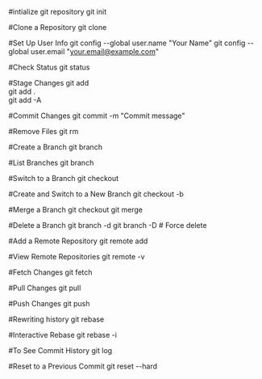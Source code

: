 #intialize git repository
git init

#Clone a Repository
git clone <repository-url>

#Set Up User Info
git config --global user.name "Your Name"
git config --global user.email "your.email@example.com"

#Check Status
git status

#Stage Changes
git add <file>          
git add .               
git add -A              

#Commit Changes
git commit -m "Commit message"

#Remove Files
git rm <file>

#Create a Branch
git branch <branch-name>

#List Branches
git branch

#Switch to a Branch
git checkout <branch-name>

#Create and Switch to a New Branch
git checkout -b <new-branch-name>

#Merge a Branch
git checkout <target-branch>
git merge <source-branch>

#Delete a Branch
git branch -d <branch-name>
git branch -D <branch-name>  # Force delete

#Add a Remote Repository
git remote add <remote-name> <remote-url>

#View Remote Repositories
git remote -v

#Fetch Changes
git fetch <remote-name>

#Pull Changes
git pull <remote-name> <branch-name>

#Push Changes
git push <remote-name> <branch-name>

#Rewriting history
git rebase <base-branch>

#Interactive Rebase
git rebase -i <base-branch>

#To See Commit History
git log

#Reset to a Previous Commit
git reset --hard <commit-hash>
